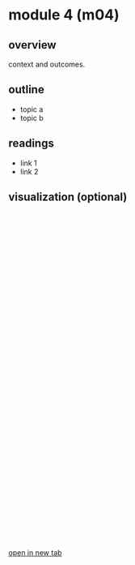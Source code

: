 <!--
worklog. last edit 2025-08-19 by jmill
- populate content for module 4
- added scaffold
-->

# module 4 (m04)

## overview

context and outcomes.

## outline

- topic a
- topic b

## readings

- link 1
- link 2

## visualization (optional)

<iframe src="https://<streamlit-app>.streamlit.app/?embed=true" width="100%" height="650" frameborder="0"></iframe>

[open in new tab](https://<streamlit-app>.streamlit.app/)
